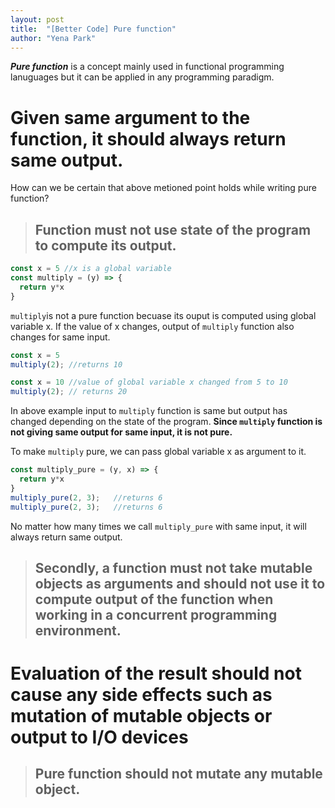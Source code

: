 ```yaml
---
layout: post
title:  "[Better Code] Pure function"
author: "Yena Park"
---
```


**_Pure function_** is a concept mainly used in functional programming lanuguages but it can be applied in any programming paradigm.

# Given same argument to the function, it should always return same output.
How can we be certain that above metioned point holds while writing pure function?
> ## Function must not use state of the program to compute its output.
```javascript
const x = 5 //x is a global variable
const multiply = (y) => {
  return y*x
}
```

```multiply```is not a pure function becuase its ouput is computed using global variable x. If the value of x changes, output of ```multiply``` function also changes for same input.

```javascript
const x = 5
multiply(2); //returns 10

const x = 10 //value of global variable x changed from 5 to 10
multiply(2); // returns 20
```

In above example input to ```multiply``` function is same but output has changed depending on the state of the program.
**Since ```multiply``` function is not giving same output for same input, it is not pure.**

To make ```multiply``` pure, we can pass global variable x as argument to it.

```javascript
const multiply_pure = (y, x) => {
  return y*x
}
multiply_pure(2, 3);   //returns 6
multiply_pure(2, 3);   //returns 6
```
No matter how many times we call ```multiply_pure``` with same input, it will always return same output.
> ## Secondly, a function must not take mutable objects as arguments and should not use it to compute output of the function when working in a concurrent programming environment.



# Evaluation of the result should not cause any side effects such as mutation of mutable objects or output to I/O devices
> ## Pure function should not mutate any mutable object.
